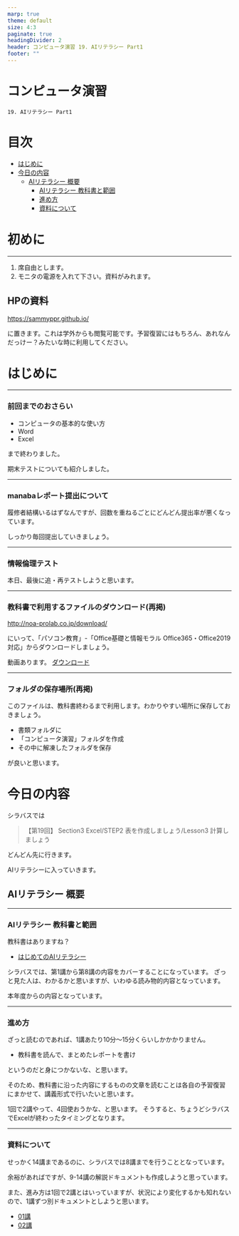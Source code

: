 ```yaml
---
marp: true
theme: default
size: 4:3
paginate: true
headingDivider: 2
header: コンピュータ演習 19. AIリテラシー Part1
footer: ""
---
```


<!--
YouTube 
2020
https://www.youtube.com/playlist?list=PL_g66qvNMUfSeBQvg6IsVBnvMzEvG3hPu
2021
https://www.youtube.com/playlist?list=PL_g66qvNMUfTi41G75an3JwffeJMeVcV3
-->

# コンピュータ演習 <!-- omit in toc --> 

    19. AIリテラシー Part1

# 目次<!-- omit in toc -->
- [はじめに](#はじめに)
- [今日の内容](#今日の内容)
  - [AIリテラシー 概要](#aiリテラシー-概要)
    - [AIリテラシー 教科書と範囲](#aiリテラシー-教科書と範囲)
    - [進め方](#進め方)
    - [資料について](#資料について)

# 初めに<!-- omit in toc -->

---
1. 席自由とします。
2. モニタの電源を入れて下さい。資料がみれます。

## HPの資料<!-- omit in toc -->

https://sammyppr.github.io/

に置きます。これは学外からも閲覧可能です。予習復習にはもちろん、あれなんだっけー？みたいな時に利用してください。


# はじめに

---
### 前回までのおさらい<!-- omit in toc -->
- コンピュータの基本的な使い方
- Word
- Excel

まで終わりました。

期末テストについても紹介しました。

---
### manabaレポート提出について<!-- omit in toc -->
履修者結構いるはずなんですが、回数を重ねるごとにどんどん提出率が悪くなっています。

しっかり毎回提出していきましょう。

---
### 情報倫理テスト<!-- omit in toc -->
本日、最後に追・再テストしようと思います。

---
### 教科書で利用するファイルのダウンロード(再掲)<!-- omit in toc -->
http://noa-prolab.co.jp/download/

にいって、「パソコン教育」-「Office基礎と情報モラル Office365・Office2019対応」からダウンロードしましょう。

動画あります。
[ダウンロード](https://www.youtube.com/watch?v=4OK8d9HC_ww)

---
### フォルダの保存場所(再掲)<!-- omit in toc -->
このファイルは、教科書終わるまで利用します。わかりやすい場所に保存しておきましょう。

- 書類フォルダに
- 「コンピュータ演習」フォルダを作成
- その中に解凍したフォルダを保存

が良いと思います。

# 今日の内容
シラバスでは
> 【第19回】 Section3 Excel/STEP2 表を作成しましょう/Lesson3 計算しましょう

どんどん先に行きます。

AIリテラシーに入っていきます。

## AIリテラシー 概要

---
### AIリテラシー 教科書と範囲
教科書はありますね？
- [はじめてのAIリテラシー](https://gihyo.jp/book/2021/978-4-297-12038-2)

シラバスでは、第1講から第8講の内容をカバーすることになっています。
ざっと見た人は、わかるかと思いますが、いわゆる読み物的内容となっています。

本年度からの内容となっています。

---
### 進め方

ざっと読むのであれば、1講あたり10分〜15分くらいしかかかりません。

- 教科書を読んで、まとめたレポートを書け

というのだと身につかないな、と思います。

そのため、教科書に沿った内容にするものの文章を読むことは各自の予習復習にまかせて、講義形式で行いたいと思います。

1回で2講やって、4回使おうかな、と思います。
そうすると、ちょうどシラバスでExcelが終わったタイミングとなります。

---
### 資料について
せっかく14講まであるのに、シラバスでは8講までを行うこととなっています。

余裕があればですが、9-14講の解説ドキュメントも作成しようと思っています。

また、進み方は1回で2講とはいっていますが、状況により変化するかも知れないので、1講ずつ別ドキュメントとしようと思います。

- [01講](https://sammyppr.github.io/2022/ComputerPractice/AI_literacy/cp_AI_01.pdf)
- [02講](https://sammyppr.github.io/2022/ComputerPractice/AI_literacy/cp_AI_02.pdf)
